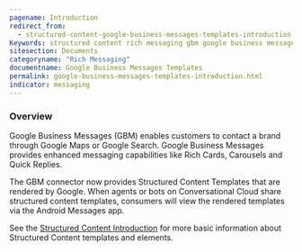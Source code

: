 ```yaml
---
pagename: Introduction
redirect_from:
  - structured-content-google-business-messages-templates-introduction.html
Keywords: structured content rich messaging gbm google business messages
sitesection: Documents
categoryname: "Rich Messaging"
documentname: Google Business Messages Templates
permalink: google-business-messages-templates-introduction.html
indicator: messaging
---
```


### Overview

Google Business Messages (GBM) enables customers to contact a brand through Google Maps or Google Search. Google Business Messages provides enhanced messaging capabilities like Rich Cards, Carousels and Quick Replies.

The GBM connector now provides Structured Content Templates that are rendered by Google. When agents or bots on Conversational Cloud share structured content templates, consumers will view the rendered templates via the Android Messages app.

See the [Structured Content Introduction](structured-content-introduction-to-structured-content.html) for more basic information about Structured Content templates and elements.